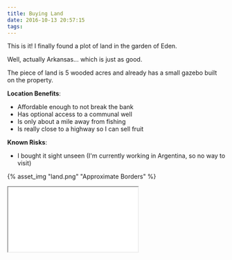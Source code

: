 ```yaml
---
title: Buying Land
date: 2016-10-13 20:57:15
tags:
---
```


This is it!  I finally found a plot of land in the garden of Eden.

Well, actually Arkansas... which is just as good.

The piece of land is 5 wooded acres and already has a small gazebo built on the property.

**Location Benefits**:
 - Affordable enough to not break the bank
 - Has optional access to a communal well
 - Is only about a mile away from fishing
 - Is really close to a highway so I can sell fruit

**Known Risks**:
 - I bought it sight unseen (I'm currently working in Argentina, so no way to visit)

{% asset_img "land.png" "Approximate Borders" %}

<iframe src="{% asset_path "test.html" %}"></iframe>

